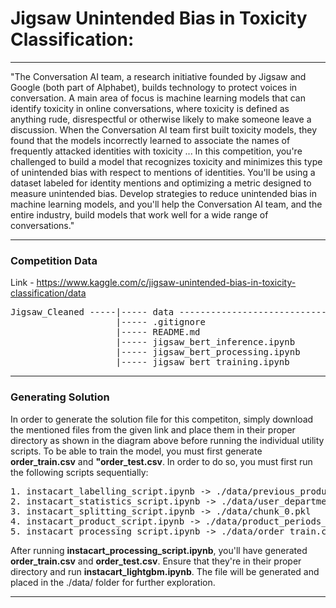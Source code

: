 # Jigsaw Unintended Bias in Toxicity Classification: 

---

"The Conversation AI team, a research initiative founded by Jigsaw and Google (both part of Alphabet), builds technology to protect voices in conversation. A main area of focus is machine learning models that can identify toxicity in online conversations, where toxicity is defined as anything rude, disrespectful or otherwise likely to make someone leave a discussion. When the Conversation AI team first built toxicity models, they found that the models incorrectly learned to associate the names of frequently attacked identities with toxicity ... In this competition, you're challenged to build a model that recognizes toxicity and minimizes this type of unintended bias with respect to mentions of identities. You'll be using a dataset labeled for identity mentions and optimizing a metric designed to measure unintended bias. Develop strategies to reduce unintended bias in machine learning models, and you'll help the Conversation AI team, and the entire industry, build models that work well for a wide range of conversations."

---

### Competition Data

Link - https://www.kaggle.com/c/jigsaw-unintended-bias-in-toxicity-classification/data

<pre>
Jigsaw_Cleaned -----|----- data ---------------------------------|----- aisles.csv
                    |----- .gitignore                            |----- departments.csv
                    |----- README.md                             |----- order_products__prior.csv
                    |----- jigsaw_bert_inference.ipynb           |----- order_products__train.csv
                    |----- jigsaw_bert_processing.ipynb          |----- orders.csv
                    |----- jigsaw_bert_training.ipynb            |----- products.csv
</pre>

---

### Generating Solution

In order to generate the solution file for this competiton, simply download the mentioned files from the given link and place them in their proper directory as shown in the diagram above before running the individual utility scripts. To be able to train the model, you must first generate **order_train.csv** and **"order_test.csv**. In order to do so, you must first run the following scripts sequentially: 

<pre>
1. instacart_labelling_script.ipynb -> ./data/previous_products.pkl
2. instacart_statistics_script.ipynb -> ./data/user_department_products.pkl | ./data/user_aisle_products.pkl
3. instacart_splitting_script.ipynb -> ./data/chunk_0.pkl
4. instacart_product_script.ipynb -> ./data/product_periods_stat.pkl
5. instacart_processing_script.ipynb -> ./data/order_train.csv | ./data/order_test.csv
</pre>

After running **instacart_processing_script.ipynb**, you'll have generated **order_train.csv** and **order_test.csv**. Ensure that they're in their proper directory and run **instacart_lightgbm.ipynb**. The file will be generated and placed in the ./data/ folder for further exploration.

---
